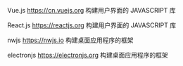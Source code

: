 Vue.js
https://cn.vuejs.org
构建用户界面的 JAVASCRIPT 库

React.js
https://reactjs.org
构建用户界面的 JAVASCRIPT 库

nwjs
https://nwjs.io
构建桌面应用程序的框架

electronjs
https://electronjs.org
构建桌面应用程序的框架
